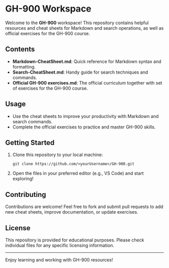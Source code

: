 # GH-900 Workspace

Welcome to the **GH-900** workspace! This repository contains helpful resources and cheat sheets for Markdown and search operations, as well as official exercises for the GH-900 course.

## Contents

- **Markdown-CheatSheet.md**: Quick reference for Markdown syntax and formatting.
- **Search-CheatSheet.md**: Handy guide for search techniques and commands.
- **Official GH-900 exercises.md**: The official curriculum together with set of exercises for the GH-900 course.

## Usage

- Use the cheat sheets to improve your productivity with Markdown and search commands.
- Complete the official exercises to practice and master GH-900 skills.

## Getting Started

1. Clone this repository to your local machine:
   ```pwsh
   git clone https://github.com/<yourUsername>/GH-900.git
   ```
2. Open the files in your preferred editor (e.g., VS Code) and start exploring!

## Contributing

Contributions are welcome! Feel free to fork and submit pull requests to add new cheat sheets, improve documentation, or update exercises.

## License

This repository is provided for educational purposes. Please check individual files for any specific licensing information.

---

Enjoy learning and working with GH-900 resources!
